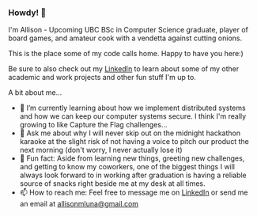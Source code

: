 ### Howdy! 🤠

I'm Allison - Upcoming UBC BSc in Computer Science graduate, player of board games, and amateur cook with a vendetta against cutting onions.

This is the place some of my code calls home. Happy to have you here:)

Be sure to also check out my [LinkedIn](https://www.linkedin.com/in/allisonmluna/) to learn about some of my other academic and work projects and other fun stuff I'm up to.

A bit about me...
- 🌱 I’m currently learning about how we implement distributed systems and how we can keep our computer systems secure. I think I'm really growing to like Capture the Flag challenges...
- 💬 Ask me about why I will never skip out on the midnight hackathon karaoke at the slight risk of not having a voice to pitch our product the next morning (don't worry, I never actually lose it)
- 🍪 Fun fact: Aside from learning new things, greeting new challenges, and getting to know my coworkers, one of the biggest things I will always look forward to in working after graduation is having a reliable source of snacks right beside me at my desk at all times.
- 📫 How to reach me: Feel free to message me on [LinkedIn](https://www.linkedin.com/in/allisonmluna/) or send me an email at allisonmluna@gmail.com
<!--
**allisonml/allisonml** is a ✨ _special_ ✨ repository because its `README.md` (this file) appears on your GitHub profile.

Here are some ideas to get you started:

- 🔭 I’m currently working on 
- 🌱 I’m currently learning about ... how we implement distributed systems and how we can keep our computer systems secure. I think I'm really growing to like Capture the Flag challenges...
- 👯 I’m looking to collaborate on ...
- 🤔 I’m looking for help with ...
- 💬 Ask me about ... why I will never skip out on the midnight hackathon karaoke at the slight risk of not having a voice to pitch our product the next morning
- 📫 How to reach me: Feel free to message me on [LinkedIn](https://www.linkedin.com/in/allisonmluna/) or send me an email at allisonmluna@gmail.com
- 😄 Pronouns: ...
- ⚡ Fun fact: Aside from learning new things, greeting new challenges, and getting to know my coworkers, one of the biggest things I will always look forward to in working after graduation is having a reliable source of snacks right beside me at my desk at all times.
-->
